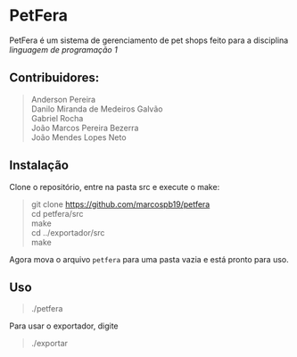 # PetFera

PetFera é um sistema de gerenciamento de pet shops feito para a disciplina _linguagem de programação 1_

## Contribuidores:

> Anderson Pereira \
> Danilo Miranda de Medeiros Galvão \
> Gabriel Rocha \
> João Marcos Pereira Bezerra \
> João Mendes Lopes Neto

## Instalação

Clone o repositório, entre na pasta src e execute o make:

> git clone https://github.com/marcospb19/petfera \
> cd petfera/src \
> make \
> cd ../exportador/src \
> make

Agora mova o arquivo `petfera` para uma pasta vazia e está pronto para uso.

## Uso

> ./petfera

Para usar o exportador, digite

> ./exportar
